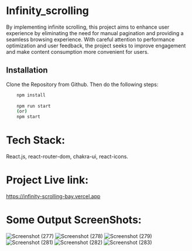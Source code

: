 # Infinity_scrolling
By implementing infinite scrolling, this project aims to enhance user experience by eliminating the need for manual pagination and providing a seamless browsing experience. With careful attention to performance optimization and user feedback, the project seeks to improve engagement and make content consumption more convenient for users.

## Installation

Clone the Repository from Github. Then do the following steps:

```bash
    npm install
    
    npm run start
    (or)
    npm start
```
# Tech Stack:
React.js, react-router-dom, chakra-ui, react-icons.

# Project Live link:
https://infinity-scrolling-bay.vercel.app

# Some Output ScreenShots:
![Screenshot (277)](https://github.com/Pushpendra-1697/infinity_scrolling/assets/104748364/3c60049f-ff93-455a-b98f-f66e389fe73e)
![Screenshot (278)](https://github.com/Pushpendra-1697/infinity_scrolling/assets/104748364/f25b9111-f09b-431a-a149-9191ef9899d0)
![Screenshot (279)](https://github.com/Pushpendra-1697/infinity_scrolling/assets/104748364/0adaca9b-b781-4719-a3d6-589ca9cbb5e8)
![Screenshot (281)](https://github.com/Pushpendra-1697/infinity_scrolling/assets/104748364/17f26f7c-c2ff-422d-8594-4fc35c05a607)
![Screenshot (282)](https://github.com/Pushpendra-1697/infinity_scrolling/assets/104748364/5abd64c3-2612-445a-9ddc-3ca72feda70d)
![Screenshot (283)](https://github.com/Pushpendra-1697/infinity_scrolling/assets/104748364/a5b8b757-6785-48f0-ba38-657be4701ec6)

